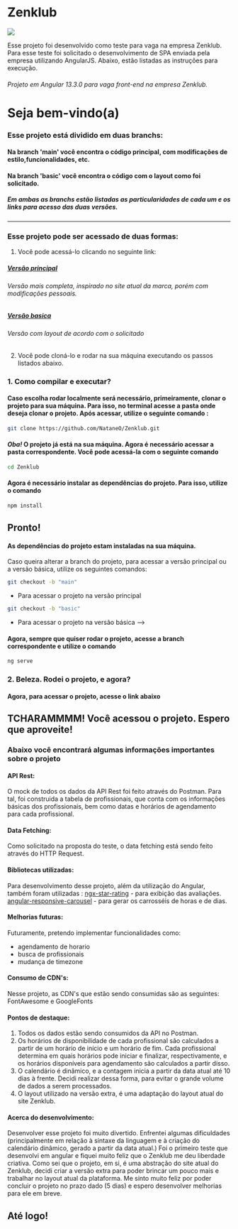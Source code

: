 
# Zenklub

<img src="https://img.shields.io/github/last-commit/NataneO/Corebiz?color=%23D9EBDF&label=Last%20commit&logo=github&logoColor=%23D9EBDF"/>

Esse projeto foi desenvolvido como teste para vaga na empresa Zenklub.
Para esse teste foi solicitado o desenvolvimento de SPA enviada pela empresa utilizando AngularJS.
Abaixo, estão listadas as instruções para execução.


###### Projeto em Angular 13.3.0 para vaga front-end na empresa Zenklub.

# Seja bem-vindo(a) #
### Esse projeto está dividido em duas branchs:
#### Na branch 'main' você encontra o código principal, com modificações de estilo,funcionalidades, etc.
#### Na branch 'basic' você encontra o código com o layout como foi solicitado.
##### Em ambas as branchs estão listadas as particularidades de cada um e os links para acesso das duas versões. 
_________________________________________________________________________________________________________________________ 
 
### Esse projeto pode ser acessado de duas formas:
1) Você pode acessá-lo clicando no seguinte link:
 ##### <a target="_blank" href="https://fastidious-syrniki-816b77.netlify.app">Versão principal</a>
 ###### Versão mais completa, inspirado no site atual da marca, porém com modificações pessoais.
 ##### <a target="_blank" href="https://cerulean-bublanina-7c045d.netlify.app/">Versão basica </a> #####
 ######  Versão com layout de acordo com o solicitado

2) Você pode cloná-lo e rodar na sua máquina executando os passos listados abaixo. 

### 1. Como compilar e executar?  ###
#### Caso escolha rodar localmente será necessário, primeiramente, clonar o projeto para sua máquina. Para isso, no terminal acesse a pasta onde deseja clonar o projeto. Após acessar, utilize o seguinte comando : ####

```sh
git clone https://github.com/NataneO/Zenklub.git
```

#### *Oba!* O projeto já está na sua máquina. Agora é necessário acessar a pasta correspondente. Você pode acessá-la com o seguinte comando ####

```sh
cd Zenklub
```
#### Agora é necessário instalar as dependências do projeto. Para isso, utilize o comando

```sh
npm install
```

## Pronto! ##
#### As dependências do projeto estam instaladas na sua máquina. 
Caso queira alterar a branch do projeto, para acessar a versão principal ou a versão básica, utilize os seguintes comandos:

```sh
git checkout -b "main"
``` 
* Para acessar o projeto na versão principal


```sh
git checkout -b "basic"
``` 
* Para acessar o projeto na versão básica -->

#### Agora, sempre que quiser rodar o projeto, acesse a branch correspondente e utilize o comando 

```sh
ng serve
```

### 2. Beleza. Rodei o projeto, e agora? ###
#### Agora, para acessar o projeto, acesse o link abaixo 


## TCHARAMMMM! Você acessou o projeto. Espero que aproveite!


### Abaixo você encontrará algumas informações importantes sobre o projeto


#### API Rest:
 
 O mock de todos os dados da API Rest foi feito através do Postman.
 Para tal, foi construida a tabela de profissionais, que conta com os informações básicas dos profissionais, bem como datas e horários de    agendamento para cada profissional.
#### Data Fetching:
 
Como solicitado na proposta do teste, o data fetching está sendo feito através do HTTP Request.
 
#### Bibliotecas utilizadas:
  
Para desenvolvimento desse projeto, além da utilização do Angular, também foram utilizadas :
  <a target="_blank" href="https://www.npmjs.com/package/ngx-star-rating">ngx-star-rating</a> - para exibição das avaliações.
  <a target="_blank" href="https://www.npmjs.com/package/angular-responsive-carousel">angular-responsive-carousel</a> - para gerar os carrosséis de horas e de dias.
  
#### Melhorias futuras:

Futuramente, pretendo implementar funcionalidades como:
- agendamento de horario
- busca de profissionais
- mudança de timezone

#### Consumo de CDN's:

Nesse projeto, as CDN's que estão sendo consumidas são as seguintes: FontAwesome e GoogleFonts


#### Pontos de destaque:
1) Todos os dados estão sendo consumidos da API no Postman.
2) Os horários de disponibilidade de cada profissional são calculados a partir de um horário de início e um horário de fim. Cada profissional determina em quais horários pode iniciar e finalizar, respectivamente, e os horários disponíveis para agendamento são calculados a partir disso.
3) O calendário é dinâmico, e a contagem inicia a partir da data atual até 10 dias à frente. Decidi realizar dessa forma, para evitar o grande volume de dados a serem processados.
4) O layout utilizado na versão extra, é uma adaptação do layout atual do site Zenklub.

#### Acerca do desenvolvimento:

Desenvolver esse projeto foi muito divertido.
Enfrentei algumas dificuldades (principalmente em relação à sintaxe da linguagem e à criação do
calendário dinâmico, gerado a partir da data atual.)
Foi o primeiro teste que desenvolvi em angular e fiquei muito feliz que o Zenklub me deu liberdade criativa.
Como sei que o projeto, em si, é uma abstração do site atual do Zenklub, decidi criar a versão extra para poder brincar um pouco mais e trabalhar no layout atual da plataforma.
Me sinto muito feliz por poder concluir o projeto no prazo dado (5 dias) e espero desenvolver melhorias para ele em breve.

## Até logo!
